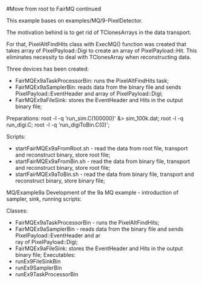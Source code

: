 #Move from root to FairMQ continued

This example bases on examples/MQ/9-PixelDetector.

The motivation behind is to get rid of TClonesArrays in the data transport.

For that, PixelAltFindHits class with ExecMQ() function was created that takes array of PixelPayload::Digi
to create an array of PixelPayload::Hit. This eliminates necessity to deal with TClonesArray when
reconstructing data.

Three devices has been created:
- FairMQEx9aTaskProcessorBin: runs the PixelAltFindHits task;
- FairMQEx9aSamplerBin: reads data from the binary file and sends PixelPayload::EventHeader and array of PixelPayload::Digi;
- FairMQEx9aFileSink: stores the EventHeader and Hits in the output binary file;

Preparations:
root -l -q 'run_sim.C(100000)' &> sim_100k.dat; root -l -q run_digi.C; root -l -q 'run_digiToBin.C(0)';

Scripts:
- startFairMQEx9aFromRoot.sh - read the data from root file, transport and reconstruct binary, store root file;
- startFairMQEx9aFromBin.sh - read the data from binary file, transport and reconstruct binary, store root file;
- startFairMQEx9aToBin.sh - read the data from binary file, transport and reconstruct binary, store binary file;

MQ/Example9a Development of the	9a MQ example -	introduction of
sampler, sink, running scripts:

Classes:
- FairMQEx9aTaskProcessorBin - runs the PixelAltFindHits;
- FairMQEx9aSamplerBin - reads data from the binary file and sends PixelPayload::EventHeader and ar\
ray of PixelPayload::Digi;
- FairMQEx9aFileSink: stores the EventHeader and Hits in the output binary file;
Executables:
- runEx9FileSinkBin
- runEx9SamplerBin
- runEx9TaskProcessorBin